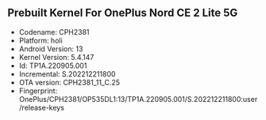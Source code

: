 ## Prebuilt Kernel For OnePlus Nord CE 2 Lite 5G

- Codename: CPH2381
- Platform: holi
- Android Version: 13
- Kernel Version: 5.4.147
- Id: TP1A.220905.001
- Incremental: S.202212211800
- OTA version: CPH2381_11_C.25
- Fingerprint: OnePlus/CPH2381/OP535DL1:13/TP1A.220905.001/S.202212211800:user/release-keys
